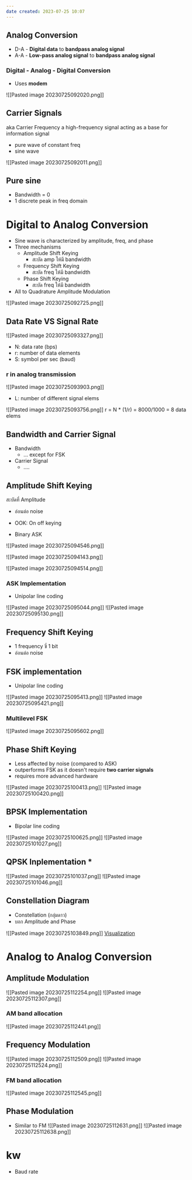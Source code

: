 ```yaml
---
date created: 2023-07-25 10:07
---
```


## Analog Conversion

- D-A - **Digital data** to **bandpass analog signal**
- A-A - **Low-pass analog signal** to **bandpass analog signal**

### Digital - Analog - Digital Conversion

- Uses **modem**

![[Pasted image 20230725092020.png]]

## Carrier Signals

aka Carrier Frequency
a high-frequency signal acting as a base for information signal

- pure wave of constant freq
- sine wave

![[Pasted image 20230725092011.png]]

## Pure sine

- Bandwidth = 0
- 1 discrete peak in freq domain

# Digital to Analog Conversion

- Sine wave is characterized by amplitude, freq, and phase
- Three mechanisms
  - Amplitude Shift Keying
    - สะบัด amp ให้มี bandwidth
  - Frequency Shift Keying
    - สะบัด freq ให้มี bandwidth
  - Phase Shift Keying
    - สะบัด freq ให้มี bandwidth
- All to Quadrature Amplitude Modulation

![[Pasted image 20230725092725.png]]

## Data Rate VS Signal Rate

![[Pasted image 20230725093327.png]]

- N: data rate (bps)
- r: number of data elements
- S: symbol per sec (baud)

### r in analog transmission

![[Pasted image 20230725093903.png]]

- L: number of different signal elems

![[Pasted image 20230725093756.png]]
r = N * (1/r) = 8000/1000 = 8 data elems

## Bandwidth and Carrier Signal

- Bandwidth
  - ... except for FSK
- Carrier Signal
  - ....

## Amplitude Shift Keying

สะบัดที่ Amplitude

- อ่อนต่อ noise

- OOK: On off keying

- Binary ASK

![[Pasted image 20230725094546.png]]

![[Pasted image 20230725094143.png]]

![[Pasted image 20230725094514.png]]

### ASK Implementation

- Unipolar line coding

![[Pasted image 20230725095044.png]]
![[Pasted image 20230725095130.png]]

## Frequency Shift Keying

- 1 frequency ขี่ 1 bit
- อ่อนต่อ noise

## FSK implementation

- Unipolar line coding

![[Pasted image 20230725095413.png]]
![[Pasted image 20230725095421.png]]

### Multilevel FSK

![[Pasted image 20230725095602.png]]

## Phase Shift Keying

- Less affected by noise (compared to ASK)
- outperforms FSK as it doesn't require **two carrier signals**
- requires more advanced hardware

![[Pasted image 20230725100413.png]]
![[Pasted image 20230725100420.png]]

## BPSK Implementation

- Bipolar line coding

![[Pasted image 20230725100625.png]]
![[Pasted image 20230725101027.png]]

## QPSK Inplementation *
![[Pasted image 20230725101037.png]]
![[Pasted image 20230725101046.png]]

## Constellation Diagram
- Constellation (กลุ่มดาว)
- บอก Amplitude and Phase

![[Pasted image 20230725103849.png]]
[Visualization](https://www.cpe.ku.ac.th/~cpj/204325/tools/phasor/)

# Analog to Analog Conversion

## Amplitude Modulation
![[Pasted image 20230725112254.png]]
![[Pasted image 20230725112307.png]]

### AM band allocation

![[Pasted image 20230725112441.png]]

## Frequency Modulation

![[Pasted image 20230725112509.png]]
![[Pasted image 20230725112524.png]]

### FM band allocation

![[Pasted image 20230725112545.png]]

## Phase Modulation

- Similar to FM
![[Pasted image 20230725112631.png]]
![[Pasted image 20230725112638.png]]

# kw

- Baud rate
